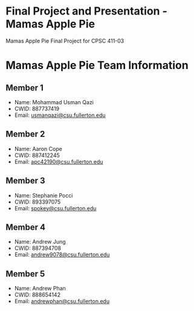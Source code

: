 # Final Project and Presentation - Mamas Apple Pie

Mamas Apple Pie Final Project for CPSC 411-03

# Mamas Apple Pie Team Information

## Member 1
* Name: Mohammad Usman Qazi
* CWID: 887737419
* Email: usmanqazi@csu.fullerton.edu

## Member 2
* Name: Aaron Cope
* CWID: 887412245
* Email: apc42190@csu.fullerton.edu

## Member 3
* Name: Stephanie Pocci
* CWID: 893397075
* Email: spokey@csu.fullerton.edu

## Member 4
* Name: Andrew Jung
* CWID: 887394708
* Email: andrew9078@csu.fullerton.edu

## Member 5
* Name: Andrew Phan
* CWID: 888654142
* Email: andrewphan@csu.fullerton.edu
